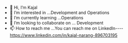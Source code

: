 - 👋 Hi, I’m Kajal
- 👀 I’m interested in ...Development and Operations
- 🌱 I’m currently learning ...Operations
- 💞️ I’m looking to collaborate on ... Development
- 📫 How to reach me ...You can reach me on LinkedIn----https://www.linkedin.com/in/kajal-narang-896703195

<!---
kajal-610/kajal-610 is a ✨ special ✨ repository because its `README.md` (this file) appears on your GitHub profile.
You can click the Preview link to take a look at your changes.
--->
